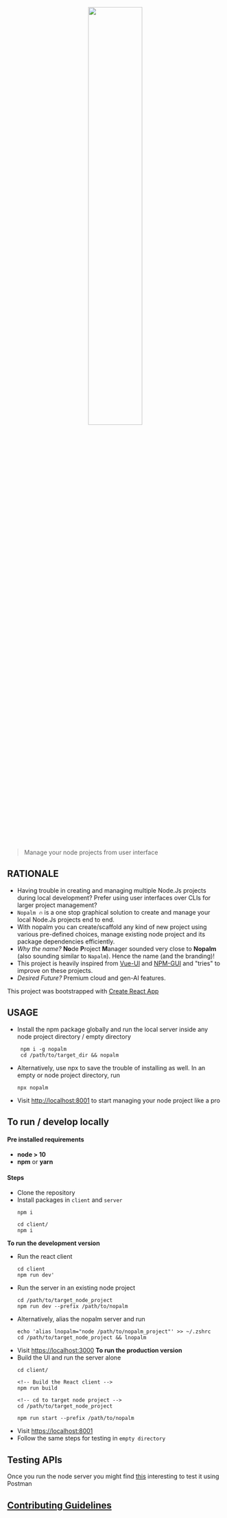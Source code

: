 <!-- [![Build Status: Linux](https://travis-ci.com/sindresorhus/got.svg?branch=master)](https://travis-ci.com/github/sindresorhus/got) -->
<!-- [![Downloads](https://img.shields.io/npm/dm/got.svg)](https://npmjs.com/got) -->
<!-- [![Install size](https://packagephobia.now.sh/badge?p=got)](https://packagephobia.now.sh/result?p=got) -->

<div align=center> <img src='./images/nopalm.png' width="50%" height="50%"> </div>

> Manage your node projects from user interface

## RATIONALE

* Having trouble in creating and managing multiple Node.Js projects during local development? Prefer using user interfaces over CLIs for larger project management?
* `Nopalm 🔥` is a one stop graphical solution to create and manage your local Node.Js projects end to end.
* With nopalm you can create/scaffold any kind of new project using various pre-defined choices, manage existing node project and its package dependencies efficiently.
* *Why the name?* **No**de **P**roject **M**anager sounded very close to **Nopalm** (also sounding similar to `Napalm`). Hence the name (and the branding)!
* This project is heavily inspired from [Vue-UI](https://cli.vuejs.org/dev-guide/ui-api.html) and [NPM-GUI](https://www.npmjs.com/package/npm-gui) and "tries" to improve on these projects.
* *Desired Future?* Premium cloud and gen-AI features.

This project was bootstrapped with [Create React App](https://github.com/facebook/create-react-app)

## USAGE

* Install the npm package globally and run the local server inside any node project directory / empty directory
   ```shell
    npm i -g nopalm
    cd /path/to/target_dir && nopalm
   ```
* Alternatively, use npx to save the trouble of installing as well. In an empty or node project directory, run
    ```shell
    npx nopalm
    ```
* Visit [http://localhost:8001](http://localhost:8001) to start managing your node project like a pro

## To run / develop locally

#### Pre installed requirements
- **node > 10**
- **npm** or **yarn**
#### Steps
* Clone the repository
* Install packages in `client` and `server`
    ```shell
    npm i

    cd client/
    npm i
    ```
**To run the development version**
* Run the react client
    ```shell
    cd client
    npm run dev'
* Run the server in an existing node project
    ```shell
    cd /path/to/target_node_project
    npm run dev --prefix /path/to/nopalm
    ```
* Alternatively, alias the nopalm server and run
    ```shell
    echo 'alias lnopalm="node /path/to/nopalm_project"' >> ~/.zshrc
    cd /path/to/target_node_project && lnopalm
    ```
* Visit [https://localhost:3000](https://localhost:3000)
  **To run the production version**
* Build the UI and run the server alone
    ```shell
    cd client/

    <!-- Build the React client -->
    npm run build

    <!-- cd to target node project -->
    cd /path/to/target_node_project
    
    npm run start --prefix /path/to/nopalm
    ```
* Visit [https://localhost:8001](https://localhost:8001)
* Follow the same steps for testing in `empty directory`

## Testing APIs

Once you run the node server you might find [this](lib/collection/README.md) interesting to test it using Postman

## [Contributing Guidelines](.github/CONTRIBUTING.md)
